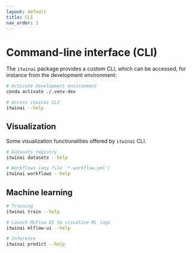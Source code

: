 ```yaml
---
layout: default
title: CLI
nav_order: 3
---
```


# Command-line interface (CLI)
<!-- {: .no_toc }

## Table of contents
{: .no_toc .text-delta }

1. TOC
{:toc}

---
-->

The `itwinai` package provides a custom CLI, which can be accessed, for instance
from the development environment:

```bash
# Activate development environment
conda activate ./.venv-dev

# Access itwinai CLI
itwinai --help
```

## Visualization

Some visualization functionalities offered by `itwinai` CLI.

```bash
# Datasets registry
itwinai datasets --help

# Workflows (any file '*-workflow.yml')
itwinai workflows --help
```

## Machine learning

```bash
# Training
itwinai train --help

# Launch MLFlow UI to visualize ML logs
itwinai mlflow-ui --help

# Inference
itwinai predict --help
```
